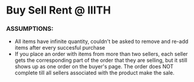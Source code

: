 # Buy Sell Rent @ IIITH
### ASSUMPTIONS: 
- All items have infinite quantity, couldn't be asked to remove and re-add items after every succesful purchase
- If you place an order with items from more than two sellers, each seller gets the corresponding part of the order that they are selling, but it still shows up as one order on the buyer's page. The order does NOT complete till all sellers associated with the product make the sale.
